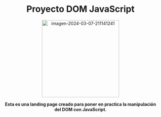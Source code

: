 <div align="center">

# Proyecto DOM JavaScript

<a href="https://postimg.cc/14KdYq2y">
  <img src="https://i.postimg.cc/G2P8J0sc/image-4.png" alt="imagen-2024-03-07-211141241" width="250"/>
</a>

<p><strong>Esta es una landing page creado para poner en practica la manipulación del DOM con JavaScript.</strong></p>

</div>
